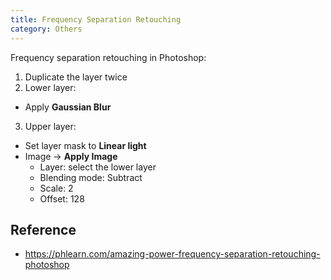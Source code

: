 ```yaml
---
title: Frequency Separation Retouching
category: Others
---
```


Frequency separation retouching in Photoshop:

1. Duplicate the layer twice
2. Lower layer:
  - Apply **Gaussian Blur**
3. Upper layer:
  - Set layer mask to **Linear light**
  - Image → **Apply Image**
    - Layer: select the lower layer
    - Blending mode: Subtract
    - Scale: 2
    - Offset: 128

## Reference

- <https://phlearn.com/amazing-power-frequency-separation-retouching-photoshop>
